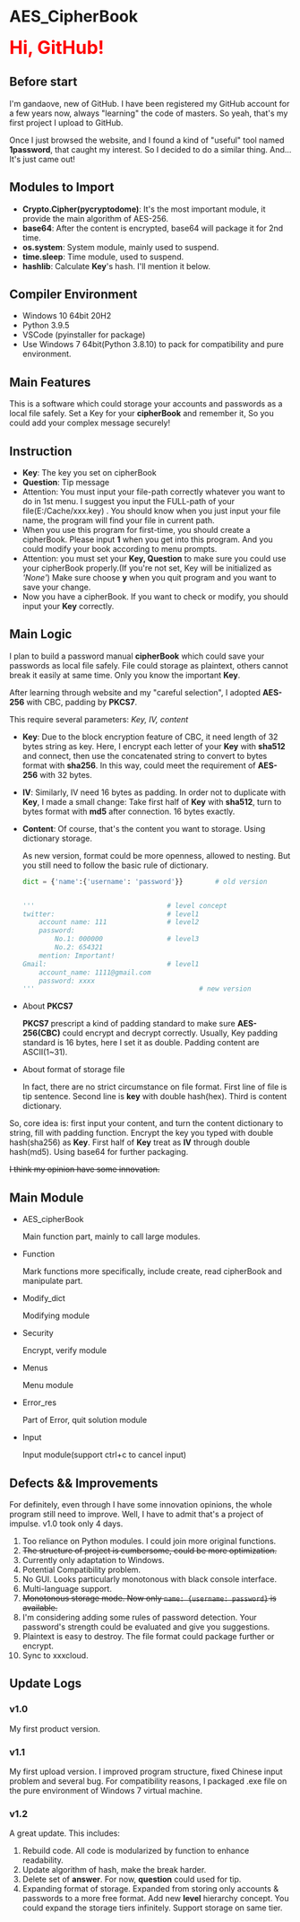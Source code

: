 # AES_CipherBook

<font size = 6 color = 'red'>**Hi, GitHub!**</font> 

## Before start

I'm gandaove, new of GitHub. I have been registered my GitHub account for a few years now, always "learning" the code of masters. So yeah, that's my first project I upload to GitHub.

Once I just browsed the website, and I found a kind of "useful" tool named **1password**, that caught my interest. So I decided to do a similar thing. And... It's just came out!



## Modules to Import 

* **Crypto.Cipher(pycryptodome)**: It's the most important module, it provide the main algorithm of AES-256.
* **base64**: After the content is encrypted, base64 will package it for 2nd time.
* **os.system**: System module, mainly used to suspend.
* **time.sleep**: Time module, used to suspend.
* **hashlib**: Calculate **Key**'s hash. I'll mention it below.



## Compiler Environment

* Windows 10 64bit 20H2
* Python 3.9.5
* VSCode (pyinstaller for package)
* Use Windows 7 64bit(Python 3.8.10) to pack for compatibility and pure environment.



## Main Features

This is a software which could storage your accounts and passwords as a local file safely. Set a Key for your **cipherBook** and remember it, So you could add your complex message securely!



## Instruction

- **Key**: The key you set on cipherBook
- **Question**: Tip message
- Attention: You must input your file-path correctly whatever you want to do in 1st menu. I suggest you input the FULL-path of your file(E:/Cache/xxx.key) . You should know when you just input your file name, the program will find your file in current path.
- When you use this program for first-time, you should create a cipherBook. Please input **1** when you get into this program. And you could modify your book according to menu prompts.
- Attention: you must set your **Key, Question** to make sure you could use your cipherBook properly.(If you're not set, Key will be initialized as *'None'*) Make sure choose **y** when you quit program and you want to save your change.
- Now you have a cipherBook. If you want to check or modify, you should input your **Key** correctly.



## Main Logic

I plan to build a password manual  **cipherBook** which could save your passwords as local file safely. File could storage as plaintext, others cannot break it easily at same time. Only you know the important **Key**. 

After learning through website and my "careful selection", I adopted **AES-256** with CBC, padding by **PKCS7**. 

This require several parameters: *Key, IV, content* 

* **Key**: Due to the block encryption feature of CBC, it need length of 32 bytes string as key. Here, I encrypt each letter of your **Key** with **sha512** and connect, then use the concatenated string to convert to bytes format with **sha256**. In this way, could meet the requirement of **AES-256** with 32 bytes.

* **IV**: Similarly, IV need 16 bytes as padding. In order not to duplicate with **Key**, I made a small change: Take first half of **Key** with **sha512**, turn to bytes format with **md5** after connection. 16 bytes exactly.

* **Content**: Of course, that's the content you want to storage. Using dictionary storage.

	As new version, format could be more openness, allowed to nesting. But you still need to follow the basic rule of dictionary.

	```python
	dict = {'name':{'username': 'password'}}		# old version
	
	
	'''									# level concept
	twitter:							# level1
		account name: 111				# level2
		password:
			No.1: 000000				# level3
			No.2: 654321
		mention: Important!
	Gmail:								# level1
		account_name: 1111@gmail.com
		password: xxxx
	'''											# new version
	```

* About **PKCS7**

	**PKCS7** prescript a kind of padding standard to make sure **AES-256(CBC)** could encrypt and decrypt correctly. Usually, Key padding standard is 16 bytes, here I set it as double. Padding content are ASCII(1~31).

* About format of storage file

	In fact, there are no strict circumstance on file format. First line of file is tip sentence. Second line is **key** with double hash(hex). Third is content dictionary.

So, core idea is: first input your content, and turn the content dictionary to string, fill with padding function. Encrypt the key you typed with double hash(sha256) as **Key**. First half of **Key** treat as **IV** through double hash(md5). Using base64 for further packaging.

~~I think my opinion have some innovation.~~ 



## Main Module

- AES_cipherBook

	Main function part, mainly to call large modules.

- Function

	Mark functions more specifically, include create, read cipherBook and manipulate part.

- Modify_dict

	Modifying module

- Security

	Encrypt, verify module

- Menus

	Menu module

- Error_res

	Part of Error, quit solution module

- Input

	Input module(support ctrl+c to cancel input)



## Defects && Improvements

For definitely, even through I have some innovation opinions, the whole program still need to improve. Well, I have to admit that's a project of impulse. v1.0 took only 4 days.

1. Too reliance on Python modules. I could join more original functions.
2. ~~The structure of project is cumbersome, could be more optimization.~~
3. Currently only adaptation to Windows.
4. Potential Compatibility problem.
5. No GUI. Looks particularly monotonous with black console interface.
6. Multi-language support.
7. ~~Monotonous storage mode. Now only `name: {username: password}` is available.~~
8. I'm considering adding some rules of password detection. Your password's strength could be evaluated and give you suggestions.
9. Plaintext is easy to destroy. The file format could package further or encrypt.
10. Sync to xxxcloud.



## Update Logs

### v1.0

My first product version.



### v1.1

My first upload version. I improved program structure, fixed Chinese input problem and several bug. For compatibility reasons, I packaged .exe file on the pure environment of Windows 7 virtual machine.



### v1.2

A great update. This includes:

1. Rebuild code. All code is modularized by function to enhance readability.
2. Update algorithm of hash, make the break harder.
3. Delete set of **answer**. For now, **question** could used for tip.
4. Expanding format of storage. Expanded from storing only accounts & passwords to a more free format. Add new **level** hierarchy concept. You could expand  the storage tiers infinitely. Support storage on same tier.